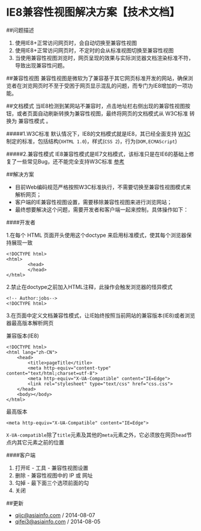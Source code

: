 IE8兼容性视图解决方案【技术文档】
==========

##问题描述

1. 使用IE8+正常访问网页时，会自动切换至兼容性视图
2. 使用IE8+正常访问网页时，不定时的会从标准视图切换至兼容性视图
3. 当使用兼容性视图浏览时，网页呈现的效果与实际浏览器文档渲染标准不符，导致出现兼容性问题。

##兼容性视图
兼容性视图是微软为了兼容基于其它网页标准开发的网站，确保浏览者在浏览网页时不至于受困于网页显示混乱的问题，而专门为IE8增加的一项功能。 

##文档模式
当IE8检测到某网站不兼容时，点击地址栏右侧出现的兼容性视图按钮，或者页面自动刷新转换为兼容性视图，最终将网页的文档模式从 W3C标准 转换为 兼容性模式 。

#####1.W3C标准
默认情况下，IE8的文档模式就是IE8，其已经全面支持 [W3C](http://www.chinaw3c.org/standards.html) 制定的标准，包括结构(`XHTML 1.0`)，样式(`CSS 2`)，行为(`DOM,ECMAScript`)

#####2.兼容性模式
IE8兼容性模式是IE7文档模式，该标准只是在IE6的基础上修复了一些常见Bug，还不能完全支持W3C标准  [参考](http://www.blueidea.com/tech/web/2008/6100.asp)

##解决方案
- 目前Web编码规范严格按照W3C标准执行，不需要切换至兼容性视图模式来解析网页；
- 客户端的IE兼容性视图设置，需要移除兼容性视图来进行浏览网站；
- 最终想要解决这个问题，需要开发者和客户端一起来控制，具体操作如下：

####开发者

1.在每个 HTML 页面开头使用这个doctype 来启用标准模式，使其每个浏览器保持展现一致
```
<!DOCTYPE html>
<html>
        <head>
        </head>
</html>
```

2.禁止在doctype之前加入HTML注释，此操作会触发浏览器的怪异模式

```
<!-- Author:jobs-->
<!DOCTYPE html>
```

3.在页面中定义文档兼容性模式，让IE始终按照当前网站的兼容版本(IE8)或者浏览器最高版本解析网页

兼容版本(IE8)
```
<!DOCTYPE html>
<html lang="zh-CN">
	<head>
		<title>pageTitle</title>
		<meta http-equiv="content-type" content="text/html;charset=utf-8">
		<meta http-equiv="X-UA-Compatible" content="IE=Edge">
		<link rel="stylesheet" type="text/css" href="css.css">
	</head>
    <body></body>
</html>
```

最高版本
```
<meta http-equiv="X-UA-Compatible" content="IE=Edge">
```
`X-UA-compatible`除了`title`元素及其他的`meta`元素之外，它必须放在网页`head`节点内其它元素之前的位置

####客户端
1. 打开IE - 工具 - 兼容性视图设置
2. 删除 - 兼容性视图中的 IP 或 网址
3. 勾掉 - 最下面三个选项前面的勾
4. 关闭

##更新
- qijc@asiainfo.com / 2014-08-07
- qifei3@asiainfo.com / 2014-08-05
